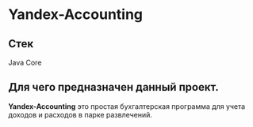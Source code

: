 # Yandex-Accounting

## Стек

Java Core

## Для чего предназначен данный проект.

**Yandex-Accounting** это простая бухгалтерская программа для учета доходов и расходов в парке развлечений.
